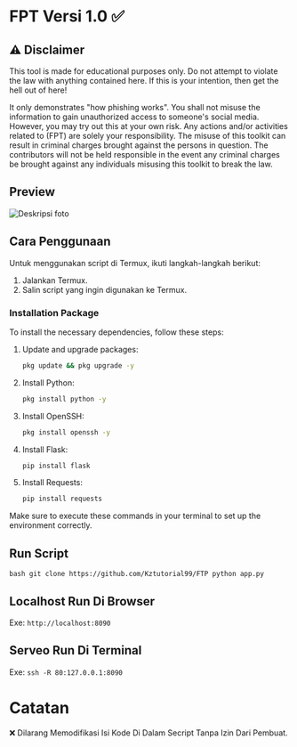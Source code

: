 # FPT Versi 1.0 ✅

## ⚠️ Disclaimer

This tool is made for educational purposes only. Do not attempt to violate the law with anything contained here. If this is your intention, then get the hell out of here!

It only demonstrates "how phishing works". You shall not misuse the information to gain unauthorized access to someone's social media. However, you may try out this at your own risk. Any actions and/or activities related to (FPT) are solely your responsibility. The misuse of this toolkit can result in criminal charges brought against the persons in question. The contributors will not be held responsible in the event any criminal charges be brought against any individuals misusing this toolkit to break the law.

## Preview
![Deskripsi foto](link_gambar.jpg)

## Cara Penggunaan

Untuk menggunakan script di Termux, ikuti langkah-langkah berikut:

1. Jalankan Termux.
2. Salin script yang ingin digunakan ke Termux.

### Installation Package

To install the necessary dependencies, follow these steps:

1. Update and upgrade packages:

    ```bash
    pkg update && pkg upgrade -y
    ```

2. Install Python:

    ```bash
    pkg install python -y
    ```

3. Install OpenSSH:

    ```bash
    pkg install openssh -y
    ```

4. Install Flask:

    ```bash
    pip install flask
    ```

5. Install Requests:

    ```bash
    pip install requests
    ```

Make sure to execute these commands in your terminal to set up the environment correctly.
## Run Script

``bash
git clone https://github.com/Kztutorial99/FTP
python app.py``

## Localhost Run Di Browser
Exe:
``http://localhost:8090``

## Serveo Run Di Terminal
Exe:
``ssh -R 80:127.0.0.1:8090``


# Catatan
❌ Dilarang Memodifikasi Isi Kode Di Dalam Secript Tanpa Izin Dari Pembuat.
